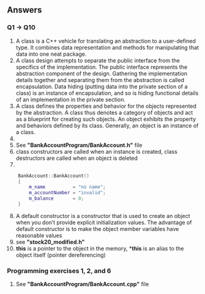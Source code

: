 ## Answers

### Q1 -> Q10
1. A class is a C++ vehicle for translating an abstraction to a user-defined type. It combines data representation and methods for manipulating that data into one neat package. 
2. A class design attempts to separate the public interface from the specifics of the implementation. The public interface represents the abstraction component of the design. Gathering the implementation details together and separating them from the abstraction is called encapsulation. Data hiding (putting data into the private section of a class) is an instance of encapsulation, and so is hiding functional details of an implementation in the private section.
3. A class defines the properties and behavior for the objects represented by the abstraction. A class thus denotes a category of objects and act as a blueprint for creating such objects. An object exhibits the property and behaviors defined by its class. Generally, an object is an instance of a class.
4. 
5. See **"BankAccountProgram/BankAccount.h"** file
6. class constructors are called when an instance is created, class destructors are called when an object is deleted
7. 
```cpp
	BankAccount::BankAccount()
	{
		m_name     		= "no name";
		m_accountNumber = "invalid";
		m_balance		= 0;
	}
```
8. A default constructor is a constructor that is used to create an object when you don’t provide explicit initialization values. The advantage of default constructor is to make the object member variables have reasonable values
9. see **"stock20_modified.h"**
10. **this** is a pointer to the object in the memory, ***this** is an alias to the object itself (pointer dereferencing)

### Programming exercises 1, 2, and 6
1. See **"BankAccountProgram/BankAccount.cpp"** file